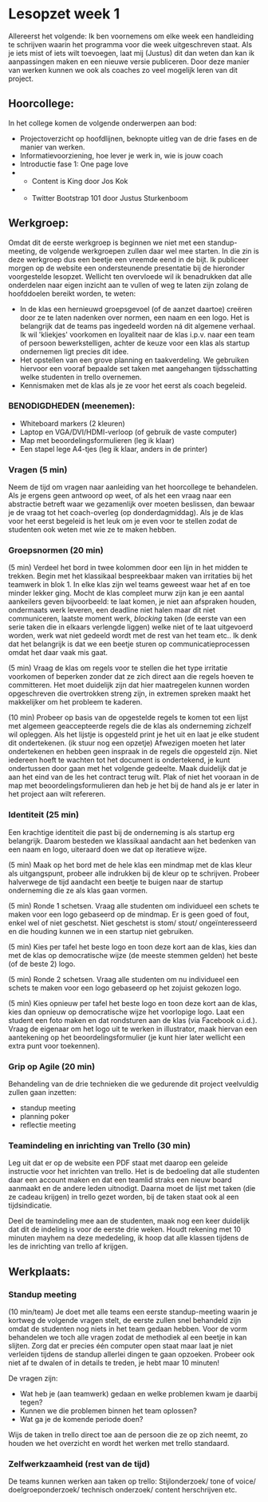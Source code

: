 # Lesopzet week 1
Allereerst het volgende: Ik ben voornemens om elke week een handleiding te schrijven waarin het programma voor die week uitgeschreven staat. Als je iets mist of iets wilt toevoegen, laat mij (Justus) dit dan weten dan kan ik aanpassingen maken en een nieuwe versie publiceren. Door deze manier van werken kunnen we ook als coaches zo veel mogelijk leren van dit project.

## Hoorcollege:
In het college komen de volgende onderwerpen aan bod:
- Projectoverzicht op hoofdlijnen, beknopte uitleg van de drie fases en de manier van werken.
- Informatievoorziening, hoe lever je werk in, wie is jouw coach
- Introductie fase 1: One page love
- - Content is King door Jos Kok
- - Twitter Bootstrap 101 door Justus Sturkenboom

## Werkgroep:
Omdat dit de eerste werkgroep is beginnen we niet met een standup-meeting, de volgende werkgroepen zullen daar wel mee starten. In die zin is deze werkgroep dus een beetje een vreemde eend in de bijt. Ik publiceer morgen op de website een ondersteunende presentatie bij de hieronder voorgestelde lesopzet. Wellicht ten overvloede wil ik benadrukken dat alle onderdelen naar eigen inzicht aan te vullen of weg te laten zijn zolang de hoofddoelen bereikt worden, te weten:
- In de klas een hernieuwd groepsgevoel (of de aanzet daartoe) creëren door ze te laten nadenken over normen, een naam en een logo. Het is belangrijk dat de teams pas ingedeeld worden ná dit algemene verhaal. Ik wil 'kliekjes' voorkomen en loyaliteit naar de klas i.p.v. naar een team of persoon bewerkstelligen, achter de keuze voor een klas als startup ondernemen ligt precies dit idee.
- Het opstellen van een grove planning en taakverdeling. We gebruiken hiervoor een vooraf bepaalde set taken met aangehangen tijdsschatting welke studenten in trello overnemen.
- Kennismaken met de klas als je ze voor het eerst als coach begeleid.

### BENODIGDHEDEN (meenemen):
- Whiteboard markers (2 kleuren)
- Laptop en VGA/DVI/HDMI-verloop (of gebruik de vaste computer)
- Map met beoordelingsformulieren (leg ik klaar)
- Een stapel lege A4-tjes (leg ik klaar, anders in de printer)

### Vragen (5 min)
Neem de tijd om vragen naar aanleiding van het hoorcollege te behandelen. Als je ergens geen antwoord op weet, of als het een vraag naar een abstractie betreft waar we gezamenlijk over moeten beslissen, dan bewaar je de vraag tot het coach-overleg (op donderdagmiddag). Als je de klas voor het eerst begeleid is het leuk om je even voor te stellen zodat de studenten ook weten met wie ze te maken hebben.

### Groepsnormen (20 min)
(5 min) Verdeel het bord in twee kolommen door een lijn in het midden te trekken. Begin met het klassikaal bespreekbaar maken van irritaties bij het teamwerk in blok 1. In elke klas zijn wel teams geweest waar het af en toe minder lekker ging. Mocht de klas compleet murw zijn kan je een aantal aankeilers geven bijvoorbeeld: te laat komen, je niet aan afspraken houden, ondermaats werk leveren, een deadline niet halen maar dit niet communiceren, laatste moment werk, *blocking* taken (de eerste van een serie taken die in elkaars verlengde liggen) welke niet of te laat uitgevoerd worden, werk wat niet gedeeld wordt met de rest van het team etc.. Ik denk dat het belangrijk is dat we een beetje sturen op communicatieprocessen omdat het daar vaak mis gaat.

(5 min) Vraag de klas om regels voor te stellen die het type irritatie voorkomen of beperken zonder dat ze zich direct aan die regels hoeven te committeren. Het moet duidelijk zijn dat hier maatregelen kunnen worden opgeschreven die overtrokken streng zijn, in extremen spreken maakt het makkelijker om het probleem te kaderen.

(10 min) Probeer op basis van de opgestelde regels te komen tot een lijst met algemeen geaccepteerde regels die de klas als onderneming zichzelf wil opleggen. Als het lijstje is opgesteld print je het uit en laat je elke student dit ondertekenen. (ik stuur nog een opzetje) Afwezigen moeten het later ondertekenen en hebben geen inspraak in de regels die opgesteld zijn. Niet iedereen hoeft te wachten tot het document is ondertekend, je kunt ondertussen door gaan met het volgende gedeelte. Maak duidelijk dat je aan het eind van de les het contract terug wilt. Plak of niet het vooraan in de map met beoordelingsformulieren dan heb je het bij de hand als je er later in het project aan wilt refereren.

### Identiteit (25 min)
Een krachtige identiteit die past bij de onderneming is als startup erg belangrijk. Daarom besteden we klassikaal aandacht aan het bedenken van een naam en logo, uiteraard doen we dat op iteratieve wijze.

(5 min) Maak op het bord met de hele klas een mindmap met de klas kleur als uitgangspunt, probeer alle indrukken bij de kleur op te schrijven. Probeer halverwege de tijd aandacht een beetje te buigen naar de startup onderneming die ze als klas gaan vormen.

(5 min) Ronde 1 schetsen. Vraag alle studenten om individueel een schets te maken voor een logo gebaseerd op de mindmap. Er is geen goed of fout, enkel wel of niet geschetst. Niet geschetst is stom/ stout/ ongeïnteresseerd en die houding kunnen we in een startup niet gebruiken.

(5 min) Kies per tafel het beste logo en toon deze kort aan de klas, kies dan met de klas op democratische wijze (de meeste stemmen gelden) het beste (of de beste 2) logo.

(5 min) Ronde 2 schetsen. Vraag alle studenten om nu individueel een schets te maken voor een logo gebaseerd op het zojuist gekozen logo.

(5 min) Kies opnieuw per tafel het beste logo en toon deze kort aan de klas, kies dan opnieuw op democratische wijze het voorlopige logo. Laat een student een foto maken en dat rondsturen aan de klas (via Facebook o.i.d.). Vraag de eigenaar om het logo uit te werken in illustrator, maak hiervan een aantekening op het beoordelingsformulier (je kunt hier later wellicht een extra punt voor toekennen).

### Grip op Agile (20 min)
Behandeling van de drie technieken die we gedurende dit project veelvuldig zullen gaan inzetten:
- standup meeting
- planning poker
- reflectie meeting

### Teamindeling en inrichting van Trello (30 min)
Leg uit dat er op de website een PDF staat met daarop een geleide instructie voor het inrichten van trello. Het is de bedoeling dat alle studenten daar een account maken en dat een teamlid straks een nieuw board aanmaakt en de andere leden uitnodigt. Daarna moet de lijst met taken (die ze cadeau krijgen) in trello gezet worden, bij de taken staat ook al een tijdsindicatie.

Deel de teamindeling mee aan de studenten, maak nog een keer duidelijk dat dit de indeling is voor de eerste drie weken. Houdt rekening met 10 minuten mayhem na deze mededeling, ik hoop dat alle klassen tijdens de les de inrichting van trello af krijgen.

## Werkplaats:

### Standup meeting
(10 min/team) Je doet met alle teams een eerste standup-meeting waarin je kortweg de volgende vragen stelt, de eerste zullen snel behandeld zijn omdat de studenten nog niets in het team gedaan hebben. Voor de vorm behandelen we toch alle vragen zodat de methodiek al een beetje in kan slijten. Zorg dat er precies één computer open staat maar laat je niet verleiden tijdens de standup allerlei dingen te gaan opzoeken. Probeer ook niet af te dwalen of in details te treden, je hebt maar 10 minuten!

De vragen zijn:
- Wat heb je (aan teamwerk) gedaan en welke problemen kwam je daarbij tegen?
- Kunnen we die problemen binnen het team oplossen?
- Wat ga je de komende periode doen?

Wijs de taken in trello direct toe aan de persoon die ze op zich neemt, zo houden we het overzicht en wordt het werken met trello standaard.

### Zelfwerkzaamheid (rest van de tijd)
De teams kunnen werken aan taken op trello: Stijlonderzoek/ tone of voice/ doelgroeponderzoek/ technisch onderzoek/ content herschrijven etc.